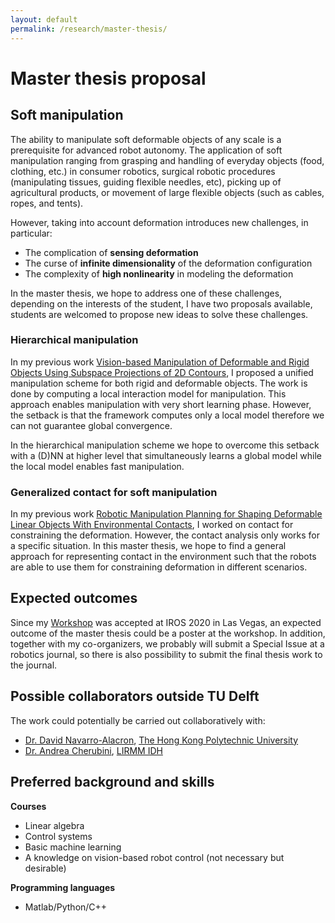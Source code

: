 ```yaml
---
layout: default
permalink: /research/master-thesis/
---
```

# Master thesis proposal

## Soft manipulation
The ability to manipulate soft deformable objects of any scale is a prerequisite for advanced robot autonomy. The application of soft manipulation ranging from grasping and handling of everyday objects (food, clothing, etc.) in consumer robotics, surgical robotic procedures (manipulating tissues, guiding flexible needles, etc), picking up of agricultural products, or movement of large flexible objects (such as cables, ropes, and tents).

However, taking into account deformation introduces new challenges, in particular:
- The complication of **sensing deformation**
- The curse of **infinite dimensionality** of the deformation configuration
- The complexity of **high nonlinearity** in modeling the deformation

In the master thesis, we hope to address one of these challenges, depending on the interests of the student, I have two proposals available, students are welcomed to propose new ideas to solve these challenges.

### Hierarchical manipulation
In my previous work [Vision-based Manipulation of Deformable and Rigid Objects Using Subspace Projections of 2D Contours](https://hal.archives-ouvertes.fr/hal-02558064/file/main.pdf), I proposed a unified manipulation scheme for both rigid and deformable objects. The work is done by computing a local interaction model for manipulation. This approach enables manipulation with very short learning phase. However, the setback is that the framework computes only a local model therefore we can not guarantee global convergence.

In the hierarchical manipulation scheme we hope to overcome this setback with a (D)NN at higher level that simultaneously learns a global model while the local model enables fast manipulation.
### Generalized contact for soft manipulation
In my previous work [Robotic Manipulation Planning for Shaping Deformable Linear Objects With Environmental Contacts](https://hal.archives-ouvertes.fr/hal-02303257/document), I worked on contact for constraining the deformation. However, the contact analysis only works for a specific situation. In this master thesis, we hope to find a general approach for representing contact in the environment such that the robots are able to use them for constraining deformation in different scenarios.


## Expected outcomes
Since my [Workshop](https://jihong-zhu.github.io/research/IROS_workshop) was accepted at IROS 2020 in Las Vegas, an expected outcome of the master thesis could be a poster at the workshop. In addition, together with my co-organizers, we probably will submit a Special Issue at a robotics journal, so there is also possibility to submit the final thesis work to the journal.

## Possible collaborators outside TU Delft
The work could potentially be carried out collaboratively with:
- [Dr. David Navarro-Alacron](https://www.polyu.edu.hk/me/david/), [The Hong Kong Polytechnic University](https://www.polyu.edu.hk/web/en/home/index.html)
- [Dr. Andrea Cherubini](http://www.lirmm.fr/lirmm_eng/users/utilisateurs-lirmm/andrea-cherubini), [LIRMM IDH](http://www.lirmm.fr/lirmm_eng/research/equipes/idh)   

## Preferred background and skills
**Courses**
- Linear algebra
- Control systems
- Basic machine learning
- A knowledge on vision-based robot control (not necessary but desirable)

**Programming languages**

- Matlab/Python/C++
